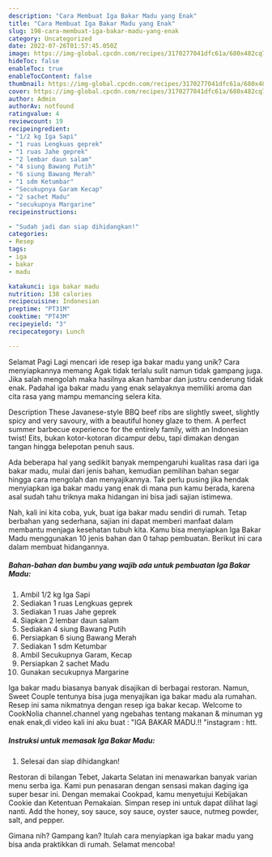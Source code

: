 ```yaml
---
description: "Cara Membuat Iga Bakar Madu yang Enak"
title: "Cara Membuat Iga Bakar Madu yang Enak"
slug: 198-cara-membuat-iga-bakar-madu-yang-enak
category: Uncategorized
date: 2022-07-26T01:57:45.050Z
image: https://img-global.cpcdn.com/recipes/3170277041dfc61a/680x482cq70/iga-bakar-madu-foto-resep-utama.jpg
hideToc: false
enableToc: true
enableTocContent: false
thumbnail: https://img-global.cpcdn.com/recipes/3170277041dfc61a/680x482cq70/iga-bakar-madu-foto-resep-utama.jpg
cover: https://img-global.cpcdn.com/recipes/3170277041dfc61a/680x482cq70/iga-bakar-madu-foto-resep-utama.jpg
author: Admin
authorAv: notfound
ratingvalue: 4
reviewcount: 19
recipeingredient:
- "1/2 kg Iga Sapi"
- "1 ruas Lengkuas geprek"
- "1 ruas Jahe geprek"
- "2 lembar daun salam"
- "4 siung Bawang Putih"
- "6 siung Bawang Merah"
- "1 sdm Ketumbar"
- "Secukupnya Garam Kecap"
- "2 sachet Madu"
- "secukupnya Margarine"
recipeinstructions:

- "Sudah jadi dan siap dihidangkan!"
categories:
- Resep
tags:
- iga
- bakar
- madu

katakunci: iga bakar madu 
nutrition: 138 calories
recipecuisine: Indonesian
preptime: "PT31M"
cooktime: "PT43M"
recipeyield: "3"
recipecategory: Lunch

---
```



Selamat Pagi Lagi mencari ide resep iga bakar madu yang unik? Cara menyiapkannya memang Agak tidak terlalu sulit namun tidak gampang juga. Jika salah mengolah maka hasilnya akan hambar dan justru cenderung tidak enak. Padahal iga bakar madu yang enak selayaknya memiliki aroma dan cita rasa yang mampu memancing selera kita.


Description These Javanese-style BBQ beef ribs are slightly sweet, slightly spicy and very savoury, with a beautiful honey glaze to them. A perfect summer barbecue experience for the entirely family, with an Indonesian twist! Eits, bukan kotor-kotoran dicampur debu, tapi dimakan dengan tangan hingga belepotan penuh saus.

Ada beberapa hal yang sedikit banyak mempengaruhi kualitas rasa dari iga bakar madu, mulai dari jenis bahan, kemudian pemilihan bahan segar hingga cara mengolah dan menyajikannya. Tak perlu pusing jika hendak menyiapkan iga bakar madu yang enak di mana pun kamu berada, karena asal sudah tahu triknya maka hidangan ini bisa jadi sajian istimewa.


Nah, kali ini kita coba, yuk, buat iga bakar madu sendiri di rumah. Tetap berbahan yang sederhana, sajian ini dapat memberi manfaat dalam membantu menjaga kesehatan tubuh kita. Kamu bisa menyiapkan Iga Bakar Madu menggunakan 10 jenis bahan dan 0 tahap pembuatan. Berikut ini cara dalam membuat hidangannya.

<!--inarticleads1-->

##### Bahan-bahan dan bumbu yang wajib ada untuk pembuatan Iga Bakar Madu:

1. Ambil 1/2 kg Iga Sapi
1. Sediakan 1 ruas Lengkuas geprek
1. Sediakan 1 ruas Jahe geprek
1. Siapkan 2 lembar daun salam
1. Sediakan 4 siung Bawang Putih
1. Persiapkan 6 siung Bawang Merah
1. Sediakan 1 sdm Ketumbar
1. Ambil Secukupnya Garam, Kecap
1. Persiapkan 2 sachet Madu
1. Gunakan secukupnya Margarine


Iga bakar madu biasanya banyak disajikan di berbagai restoran. Namun, Sweet Couple tentunya bisa juga menyajikan iga bakar madu ala rumahan. Resep ini sama nikmatnya dengan resep iga bakar kecap. Welcome to CookNolia channel.channel yang ngebahas tentang makanan &amp; minuman yg enak enak,di video kali ini aku buat : &#34;IGA BAKAR MADU.!! &#34;instagram : htt. 

<!--inarticleads2-->

##### Instruksi untuk memasak Iga Bakar Madu:


1. Selesai dan siap dihidangkan!

Restoran di bilangan Tebet, Jakarta Selatan ini menawarkan banyak varian menu serba iga. Kami pun penasaran dengan sensasi makan daging iga super besar ini. Dengan memakai Cookpad, kamu menyetujui Kebijakan Cookie dan Ketentuan Pemakaian. Simpan resep ini untuk dapat dilihat lagi nanti. Add the honey, soy sauce, soy sauce, oyster sauce, nutmeg powder, salt, and pepper. 

Gimana nih? Gampang kan? Itulah cara menyiapkan iga bakar madu yang bisa anda praktikkan di rumah. Selamat mencoba!
